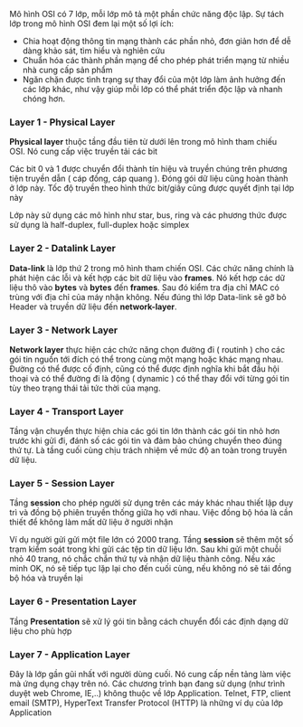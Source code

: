 Mô hình OSI có 7 lớp, mỗi lớp mô tả một phần chức năng độc lập. Sự tách lớp trong mô hình OSI đem lại một số lợi ích:
 
- Chia hoạt động thông tin mạng thành các phần nhỏ, đơn giản hơn để dễ dàng khảo sát, tìm hiểu và nghiên cứu
- Chuẩn hóa các thành phần mạng để cho phép phát triển mạng từ nhiều nhà cung cấp sản phẩm
- Ngăn chặn được tình trạng sự thay đổi của một lớp làm ảnh hưởng đến các lớp khác, như vậy giúp mỗi lớp có thể phát triển độc lập và nhanh chóng hơn.

### Layer 1 - Physical Layer

**Physical layer** thuộc tầng đầu tiên từ dưới lên trong mô hình tham chiếu OSI. Nó cung cấp việc truyền tải các bit

Các bit 0 và 1 được chuyển đổi thành tín hiệu và truyền chúng trên phương tiện truyền dẫn ( cáp đồng, cáp quang ). Đóng gói dữ liệu cũng hoàn thành ở lớp này. Tốc độ truyền theo hình thức bit/giây cũng được quyết định tại lớp này

Lớp này sử dụng các mô hình như star, bus, ring và các phương thức được sử dụng là half-duplex, full-duplex hoặc simplex

### Layer 2 - Datalink Layer

**Data-link** là lớp thứ 2 trong mô hình tham chiến OSI. Các chức năng chính là phát hiện các lỗi và kết hợp các bit dữ liệu vào **frames**. Nó kết hợp các dữ liệu thô vào **bytes** và **bytes** đến **frames**. Sau đó kiểm tra địa chỉ MAC có trùng với địa chỉ của máy nhận không. Nếu đúng thì lớp Data-link sẽ gỡ bỏ Header và truyền dữ liệu đến **network-layer**. 

### Layer 3 - Network Layer

**Network layer** thực hiện các chức năng chọn đường đi ( routinh ) cho các gói tin nguồn tới đích có thể trong cùng một mạng hoặc khác mạng nhau. Đường có thể được cố định, cũng có thể được định nghĩa khi bắt đầu hội thoại và có thể đường đi là động ( dynamic ) có thể thay đổi với từng gói tin tùy theo trạng thái tải tức thời của mạng.

### Layer 4 - Transport Layer

Tầng vận chuyển thực hiện chia các gói tin lớn thành các gói tin nhỏ hơn trước khi gửi đi, đánh số các gói tin và đảm bảo chúng chuyển theo đúng thứ tự. Là tầng cuối cùng chịu trách nhiệm về mức độ an toàn trong truyền dữ liệu.

### Layer 5 - Session Layer 

Tầng **session** cho phép người sử dụng trên các máy khác nhau thiết lập duy trì và đồng bộ phiên truyền thống giữa họ với nhau. Việc đồng bộ hóa là cần thiết để không làm mất dữ liệu ở người nhận

Ví dụ người gửi gửi một file lớn có 2000 trang. Tầng **session** sẽ thêm một số trạm kiểm soát trong khi gửi các tệp tin dữ liệu lớn. Sau khi gửi một chuỗi nhỏ 40 trang, nó chắc chắn thứ tự và nhận dữ liệu thành công. Nếu xác minh OK, nó sẽ tiếp tục lặp lại cho đến cuối cùng, nếu không nó sẽ tái đồng bộ hóa và truyền lại

### Layer 6 - Presentation Layer

Tầng **Presentation** sẽ xử lý gói tin bằng cách chuyển đổi các định dạng dữ liệu cho phù hợp

### Layer 7 - Application Layer 

Đây là lớp gần gũi nhất với người dùng cuối. Nó cung cấp nền tảng làm việc mà ứng dụng chạy trên nó. Các chương trình bạn đang sử dụng (như trình duyệt web Chrome, IE,..) không thuộc về lớp Application. Telnet, FTP, client email (SMTP), HyperText Transfer Protocol (HTTP) là những ví dụ của lớp Application



